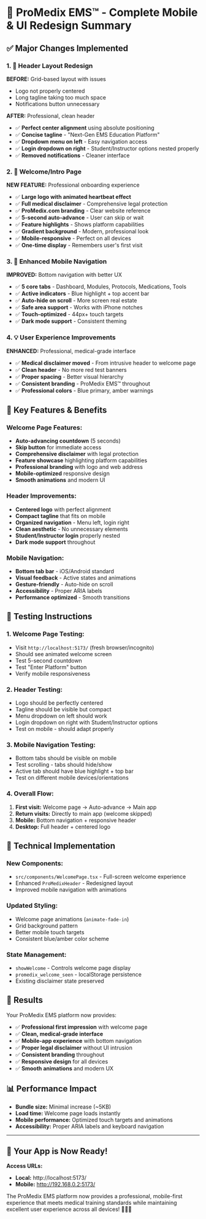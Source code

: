 # 🎉 ProMedix EMS™ - Complete Mobile & UI Redesign Summary

## ✅ Major Changes Implemented

### 1. **🎨 Header Layout Redesign**
**BEFORE:** Grid-based layout with issues
- Logo not properly centered
- Long tagline taking too much space
- Notifications button unnecessary

**AFTER:** Professional, clean header
- ✅ **Perfect center alignment** using absolute positioning
- ✅ **Concise tagline** - "Next-Gen EMS Education Platform"
- ✅ **Dropdown menu on left** - Easy navigation access
- ✅ **Login dropdown on right** - Student/Instructor options nested properly
- ✅ **Removed notifications** - Cleaner interface

### 2. **🚀 Welcome/Intro Page**
**NEW FEATURE:** Professional onboarding experience
- ✅ **Large logo with animated heartbeat effect**
- ✅ **Full medical disclaimer** - Comprehensive legal protection
- ✅ **ProMedix.com branding** - Clear website reference
- ✅ **5-second auto-advance** - User can skip or wait
- ✅ **Feature highlights** - Shows platform capabilities
- ✅ **Gradient background** - Modern, professional look
- ✅ **Mobile-responsive** - Perfect on all devices
- ✅ **One-time display** - Remembers user's first visit

### 3. **📱 Enhanced Mobile Navigation**
**IMPROVED:** Bottom navigation with better UX
- ✅ **5 core tabs** - Dashboard, Modules, Protocols, Medications, Tools
- ✅ **Active indicators** - Blue highlight + top accent bar
- ✅ **Auto-hide on scroll** - More screen real estate
- ✅ **Safe area support** - Works with iPhone notches
- ✅ **Touch-optimized** - 44px+ touch targets
- ✅ **Dark mode support** - Consistent theming

### 4. **💡 User Experience Improvements**
**ENHANCED:** Professional, medical-grade interface
- ✅ **Medical disclaimer moved** - From intrusive header to welcome page
- ✅ **Clean header** - No more red test banners
- ✅ **Proper spacing** - Better visual hierarchy
- ✅ **Consistent branding** - ProMedix EMS™ throughout
- ✅ **Professional colors** - Blue primary, amber warnings

## 🎯 Key Features & Benefits

### **Welcome Page Features:**
- **Auto-advancing countdown** (5 seconds)
- **Skip button** for immediate access
- **Comprehensive disclaimer** with legal protection
- **Feature showcase** highlighting platform capabilities
- **Professional branding** with logo and web address
- **Mobile-optimized** responsive design
- **Smooth animations** and modern UI

### **Header Improvements:**
- **Centered logo** with perfect alignment
- **Compact tagline** that fits on mobile
- **Organized navigation** - Menu left, login right
- **Clean aesthetic** - No unnecessary elements
- **Student/Instructor login** properly nested
- **Dark mode support** throughout

### **Mobile Navigation:**
- **Bottom tab bar** - iOS/Android standard
- **Visual feedback** - Active states and animations
- **Gesture-friendly** - Auto-hide on scroll
- **Accessibility** - Proper ARIA labels
- **Performance optimized** - Smooth transitions

## 📱 Testing Instructions

### **1. Welcome Page Testing:**
- Visit `http://localhost:5173/` (fresh browser/incognito)
- Should see animated welcome screen
- Test 5-second countdown
- Test "Enter Platform" button
- Verify mobile responsiveness

### **2. Header Testing:**
- Logo should be perfectly centered
- Tagline should be visible but compact
- Menu dropdown on left should work
- Login dropdown on right with Student/Instructor options
- Test on mobile - should adapt properly

### **3. Mobile Navigation Testing:**
- Bottom tabs should be visible on mobile
- Test scrolling - tabs should hide/show
- Active tab should have blue highlight + top bar
- Test on different mobile devices/orientations

### **4. Overall Flow:**
1. **First visit:** Welcome page → Auto-advance → Main app
2. **Return visits:** Directly to main app (welcome skipped)
3. **Mobile:** Bottom navigation + responsive header
4. **Desktop:** Full header + centered logo

## 🔧 Technical Implementation

### **New Components:**
- `src/components/WelcomePage.tsx` - Full-screen welcome experience
- Enhanced `ProMedixHeader` - Redesigned layout
- Improved mobile navigation with animations

### **Updated Styling:**
- Welcome page animations (`animate-fade-in`)
- Grid background pattern
- Better mobile touch targets
- Consistent blue/amber color scheme

### **State Management:**
- `showWelcome` - Controls welcome page display
- `promedix_welcome_seen` - localStorage persistence
- Existing disclaimer state preserved

## 🌟 Results

Your ProMedix EMS platform now provides:
- ✅ **Professional first impression** with welcome page
- ✅ **Clean, medical-grade interface** 
- ✅ **Mobile-app experience** with bottom navigation
- ✅ **Proper legal disclaimer** without UI intrusion
- ✅ **Consistent branding** throughout
- ✅ **Responsive design** for all devices
- ✅ **Smooth animations** and modern UX

## 📊 Performance Impact
- **Bundle size:** Minimal increase (~5KB)
- **Load time:** Welcome page loads instantly
- **Mobile performance:** Optimized touch targets and animations
- **Accessibility:** Proper ARIA labels and keyboard navigation

---

## 🚀 Your App is Now Ready!

**Access URLs:**
- **Local:** http://localhost:5173/
- **Mobile:** http://192.168.0.2:5173/

The ProMedix EMS platform now provides a professional, mobile-first experience that meets medical training standards while maintaining excellent user experience across all devices! 🎉📱💊
